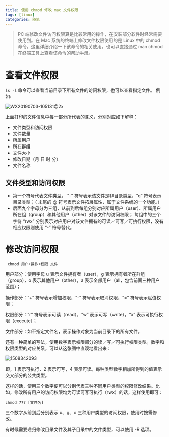 ```yaml
---
title: 使用 chmod 修改 mac 文件权限
tags: [linux]
categories: 随笔
---
```


>PC 端修改文件访问权限算是比较常用的操作，在安装部分软件时经常需要使用到。在 Mac 系统的终端上修改文件权限使用的是 Linux 中的 chmod 命令。这里详细介绍一下该命令的相关使用。也可以直接通过 man chmod 在终端工具上查看该命令的帮助手册。



# 查看文件权限
`ls -l` 命令可以查看当前目录下所有文件的访问权限，也可以查看指定文件。
例如:

![WX20190703-105131@2x](https://i.loli.net/2019/07/03/5d1c18468631670674.png)

上面打印的文件信息中每一部分所代表的含义，分别对应如下解释：


* 文件类型和访问权限
* 文件数量
* 所属用户 
* 所在群组 
* 文件大小 
* 修改日期（月 日 时 分） 
* 文件名称

## 文件类型和访问权限
* 第一个符号代表文件类型， “-” 符号表示该文件是非目录类型，“d” 符号表示目录类型；（ 末尾的 @ 符号表示文件拓展属性，属于文件系统的一个功能。）
* 后面九个字母分为三组，从前到后每组分别对应所属用户（user）、所属用户所在组（group）和其他用户（other）对该文件的访问权限；
每组中的三个字符 “rwx” 分别表示对应用户对该文件拥有的可读／可写／可执行权限，没有相应权限则使用 “-” 符号替代。

# 修改访问权限

     chmod 用户+操作+权限 文件

用户部分：使用字母 u 表示文件拥有者（user），g 表示拥有者所在群组（group），o 表示其他用户（other），a 表示全部用户（all，包含前面三种用户范围）；

操作部分：“+” 符号表示增加权限，“-” 符号表示取消权限，“=” 符号表示赋值权限；

权限部分：“r” 符号表示可读（read），“w” 表示可写（write），“x” 表示可执行权限（execute）；

文件部分：如不指定文件名，表示操作对象为当前目录下的所有文件。

还有一种简单的写法，使用数字表示权限部分的读／写／可执行权限类型。数字和权限类型的对应关系，可以从这张图中直观地看出来：

![1508342093](https://i.loli.net/2019/07/03/5d1c1b372d68841634.png)


即，1 表示可执行，2 表示可写，4 表示可读。每种类型数字相加所得到的值表示交叉部分的公共类型。

这样的话，使用三个数字便可以分别代表三种不同用户类型的权限修改结果。比如，修改所有用户的访问权限均为可读可写可执行（rwx）的话，这样使用即可：


    chmod 777 [文件名]



三个数字从前到后分别表示 u、g、o 三种用户类型的访问权限，使用时按需修改。

有时候需要递归修改目录文件及其子目录中的文件类型，可以使用 -R 选项。



